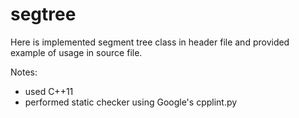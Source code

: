 segtree
=======

Here is implemented segment tree class in header file and provided example of usage in source file.

Notes: 
 * used C++11
 * performed static checker using Google's cpplint.py
